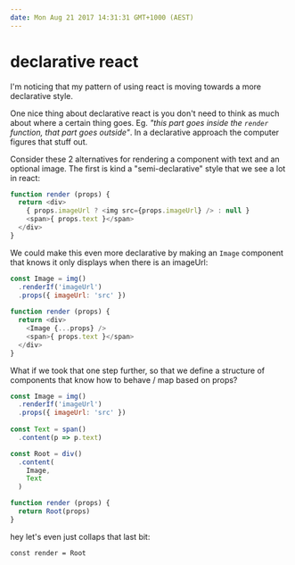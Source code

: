 ```yaml
---
date: Mon Aug 21 2017 14:31:31 GMT+1000 (AEST)
---
```


# declarative react

I'm noticing that my pattern of using react is moving towards a more declarative style.

One nice thing about declarative react is you don't need to think as much about where a certain thing goes. Eg. _"this part goes inside the `render` function, that part goes outside"_. In a declarative approach the computer figures that stuff out.

Consider these 2 alternatives for rendering a component with text and an optional image. The first is kind a "semi-declarative" style that we see a lot in react:

```js
function render (props) {
  return <div>
    { props.imageUrl ? <img src={props.imageUrl} /> : null }
    <span>{ props.text }</span>
  </div>
}
```

We could make this even more declarative by making an `Image` component that knows it only displays when there is an imageUrl:

```js
const Image = img()
  .renderIf('imageUrl')
  .props({ imageUrl: 'src' })
  
function render (props) {
  return <div>
    <Image {...props} />
    <span>{ props.text }</span>
  </div>
}
```

What if we took that one step further, so that we define a structure of components that know how to behave / map based on props?

```js
const Image = img()
  .renderIf('imageUrl')
  .props({ imageUrl: 'src' })
 
const Text = span()
  .content(p => p.text)

const Root = div()
  .content(
    Image,
    Text
  )

function render (props) {
  return Root(props)
}
```

hey let's even just collaps that last bit:

```
const render = Root
```
